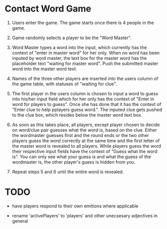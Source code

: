 # Contact Word Game

1. Users enter the game. The game starts once there is 4 people in the game.

2. Game randomly selects a player to be the "Word Master".

3. Word Master types a word into the input, which currently has the context of "enter in master word" for her only. When no word has been inputed by word master, the text box for the master word has the placeholder text "waiting for master word". Push the submitted master word into the master word text.

4. Names of the three other players are inserted into the users column of the game table, with statuses of "waiting for clue".

5. The first player in the users column is chosen to input a word to guess into his/her input field which for her only has the context of "Enter in word for players to guess". Once she has done that it has the context of "Enter clue to help pplayers guess word.". The inputed clue gets pushed to the clue box, which resides below the master word text box.

6. As soon as this takes place, all players, except player chosen to decide on word/clue pair guesses what the word is, based on the clue. Either the wordmaster guesses first and the round ends or the two other players guess the word correctly at the same time and the first letter of the master word is revealed to all players. While players guess the word their respective input fields have the context of "Guess what the word is". You can only see what your guess is and what the guess of the wordmaster is, the other player's guess is hidden from you.

7. Repeat steps 5 and 6 until the entire word is revealed.

# TODO

- have players respond to their own emitions where applicable

- rename 'activePlayers' to 'players' and other unecsesary adjectives in general